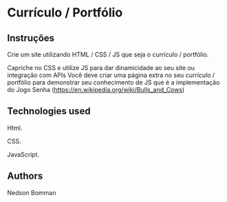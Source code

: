 # Currículo / Portfólio 
## Instruções
Crie um site utilizando HTML / CSS / JS que seja o currículo / portfólio.

Capriche no CSS e utilize JS para dar dinamicidade ao seu site ou integração com APIs
Você deve criar uma página extra no seu currículo / portfólio para demonstrar seu conhecimento de JS que é a implementação do Jogo Senha (https://en.wikipedia.org/wiki/Bulls_and_Cows)

## Technologies used

Html.

CSS.

JavaScript.

## Authors
 Nedson Bomman
